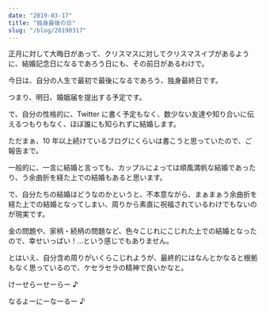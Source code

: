 ```yaml
---
date: "2019-03-17"
title: "独身最後の日"
slug: "/blog/20190317"
---
```


正月に対して大晦日があって、クリスマスに対してクリスマスイブがあるように、結婚記念日になるであろう日にも、その前日があるわけで。

今日は、自分の人生で最初で最後になるであろう、独身最終日です。

つまり、明日、婚姻届を提出する予定です。

で、自分の性格的に、Twitter に書く予定もなく、数少ない友達や知り合いに伝えるつもりもなく、ほぼ誰にも知られずに結婚します。

ただまぁ、10 年以上続けているブログにくらいは書こうと思っていたので、ご報告まで。

一般的に、一言に結婚と言っても、カップルによっては順風満帆な結婚であったり、う余曲折を経た上での結婚もあると思います。

で、自分たちの結婚はどうなのかというと、不本意ながら、まぁまぁう余曲折を経た上での結婚となってしまい、周りから素直に祝福されているわけでもないのが現実です。

金の問題や、家柄・続柄の問題など、色々こじれにこじれた上での結婚となったので、幸せいっぱい！…という感じでもありません。

とはいえ、自分含め周りがいくらこじれようが、最終的にはなんとかなると根拠もなく思っているので、ケセラセラの精神で良いかなと。

けーせらーせーらー ♪

なるよーにーなーるー ♪
